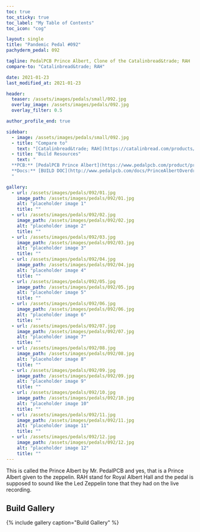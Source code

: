 ```yaml
---
toc: true
toc_sticky: true
toc_label: "My Table of Contents"
toc_icon: "cog"

layout: single
title: "Pandemic Pedal #092"
pachyderm_pedal: 092

tagline: PedalPCB Prince Albert, Clone of the Catalinbread&trade; RAH
compare-to: "Catalinbread&trade; RAH"

date: 2021-01-23
last_modified_at: 2021-01-23

header:
  teaser: /assets/images/pedals/small/092.jpg
  overlay_image: /assets/images/pedals/092.jpg
  overlay_filter: 0.5

author_profile_end: true

sidebar:
  - image: /assets/images/pedals/small/092.jpg
  - title: "Compare to"
    text: "[Catalinbread&trade; RAH](https://catalinbread.com/products/rah)"
  - title: "Build Resources"
    text: "
  **PCB:** [PedalPCB Prince Albert](https://www.pedalpcb.com/product/princealbert/)<br>
  **Docs:** [BUILD DOC](http://www.pedalpcb.com/docs/PrinceAlbertOverdrive.pdf)
  "

gallery:
  - url: /assets/images/pedals/092/01.jpg
    image_path: /assets/images/pedals/092/01.jpg
    alt: "placeholder image 1"
    title: ""
  - url: /assets/images/pedals/092/02.jpg
    image_path: /assets/images/pedals/092/02.jpg
    alt: "placeholder image 2"
    title: ""
  - url: /assets/images/pedals/092/03.jpg
    image_path: /assets/images/pedals/092/03.jpg
    alt: "placeholder image 3"
    title: ""
  - url: /assets/images/pedals/092/04.jpg
    image_path: /assets/images/pedals/092/04.jpg
    alt: "placeholder image 4"
    title: ""
  - url: /assets/images/pedals/092/05.jpg
    image_path: /assets/images/pedals/092/05.jpg
    alt: "placeholder image 5"
    title: ""
  - url: /assets/images/pedals/092/06.jpg
    image_path: /assets/images/pedals/092/06.jpg
    alt: "placeholder image 6"
    title: ""
  - url: /assets/images/pedals/092/07.jpg
    image_path: /assets/images/pedals/092/07.jpg
    alt: "placeholder image 7"
    title: ""
  - url: /assets/images/pedals/092/08.jpg
    image_path: /assets/images/pedals/092/08.jpg
    alt: "placeholder image 8"
    title: ""
  - url: /assets/images/pedals/092/09.jpg
    image_path: /assets/images/pedals/092/09.jpg
    alt: "placeholder image 9"
    title: ""
  - url: /assets/images/pedals/092/10.jpg
    image_path: /assets/images/pedals/092/10.jpg
    alt: "placeholder image 10"
    title: ""
  - url: /assets/images/pedals/092/11.jpg
    image_path: /assets/images/pedals/092/11.jpg
    alt: "placeholder image 11"
    title: ""
  - url: /assets/images/pedals/092/12.jpg
    image_path: /assets/images/pedals/092/12.jpg
    alt: "placeholder image 12"
    title: ""
---
```


This is called the Prince Albert by Mr. PedalPCB and yes, that is a Prince Albert given to the zeppelin. RAH stand for Royal Albert Hall and the pedal is supposed to sound like the Led Zeppelin tone that they had on the live recording.

## Build Gallery

{% include gallery caption="Build Gallery" %}